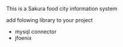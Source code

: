 This is a Sakura food city information system

add folowing library to your project

* mysql connector
* jfoenix

